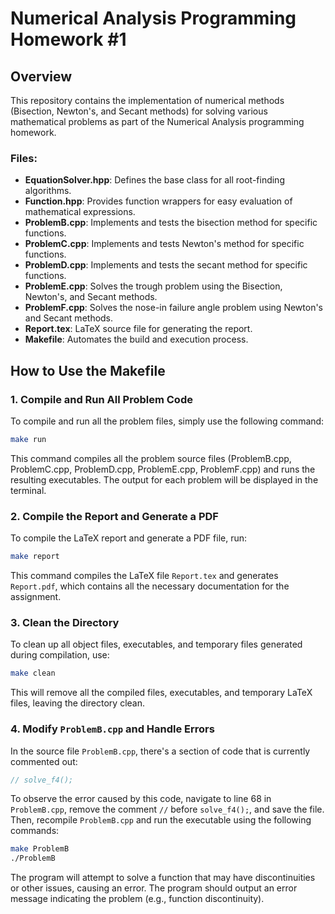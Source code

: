 # Numerical Analysis Programming Homework #1

## Overview
This repository contains the implementation of numerical methods (Bisection, Newton's, and Secant methods) for solving various mathematical problems as part of the Numerical Analysis programming homework.

### Files:
- **EquationSolver.hpp**: Defines the base class for all root-finding algorithms.
- **Function.hpp**: Provides function wrappers for easy evaluation of mathematical expressions.
- **ProblemB.cpp**: Implements and tests the bisection method for specific functions.
- **ProblemC.cpp**: Implements and tests Newton's method for specific functions.
- **ProblemD.cpp**: Implements and tests the secant method for specific functions.
- **ProblemE.cpp**: Solves the trough problem using the Bisection, Newton's, and Secant methods.
- **ProblemF.cpp**: Solves the nose-in failure angle problem using Newton's and Secant methods.
- **Report.tex**: LaTeX source file for generating the report.
- **Makefile**: Automates the build and execution process.

## How to Use the Makefile

### 1. Compile and Run All Problem Code

To compile and run all the problem files, simply use the following command:

```bash
make run
```

This command compiles all the problem source files (ProblemB.cpp, ProblemC.cpp, ProblemD.cpp, ProblemE.cpp, ProblemF.cpp) and runs the resulting executables. The output for each problem will be displayed in the terminal.

### 2. Compile the Report and Generate a PDF

To compile the LaTeX report and generate a PDF file, run:

```bash
make report
```

This command compiles the LaTeX file `Report.tex` and generates `Report.pdf`, which contains all the necessary documentation for the assignment.

### 3. Clean the Directory

To clean up all object files, executables, and temporary files generated during compilation, use:

```bash
make clean
```

This will remove all the compiled files, executables, and temporary LaTeX files, leaving the directory clean.

### 4. Modify `ProblemB.cpp` and Handle Errors

In the source file `ProblemB.cpp`, there's a section of code that is currently commented out:

```cpp
// solve_f4();
```

To observe the error caused by this code, navigate to line 68 in `ProblemB.cpp`, remove the comment `//` before `solve_f4();`, and save the file. Then, recompile `ProblemB.cpp` and run the executable using the following commands:

```bash
make ProblemB
./ProblemB
```

The program will attempt to solve a function that may have discontinuities or other issues, causing an error. The program should output an error message indicating the problem (e.g., function discontinuity).
